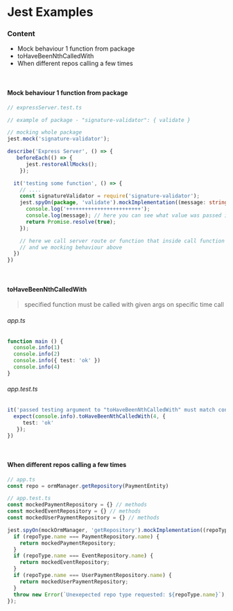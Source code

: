 # Jest Examples

### Content
* Mock behaviour 1 function from package
* toHaveBeenNthCalledWith
* When different repos calling a few times


<br />


#### Mock behaviour 1 function from package

```ts
// expressServer.test.ts

// example of package - "signature-validator": { validate }

// mocking whole package 
jest.mock('signature-validator');

describe('Express Server', () => {
   beforeEach(() => {
      jest.restoreAllMocks();
    });

  it('testing some function', () => {
    // ....
    const signatureValidator = require('signature-validator');
    jest.spyOn(package, 'validate').mockImplementation((message: string) => {
      console.log('++++++++++++++++++++++++');
      console.log(message); // here you can see what value was passed in process
      return Promise.resolve(true);
    });

    // here we call server route or function that inside call function "validate" from package "signature-validator"
    // and we mocking behaviour above
  })
})
```
<br />

#### toHaveBeenNthCalledWith

> specified function must be called with given args on specific time call 

###### app.ts
```ts
function main () {
  console.info(1)
  console.info(2)
  console.info({ test: 'ok' })
  console.info(4)
}
 ```

###### app.test.ts
```ts
it('passed testing argument to "toHaveBeenNthCalledWith" must match console.info argument passed on 3 time of call', async () => {
  expect(console.info).toHaveBeenNthCalledWith(4, {
     test: 'ok'
   });
})

```
<br />

#### When different repos calling a few times

```ts
// app.ts
const repo = ormManager.getRepository(PaymentEntity)
```

```ts
// app.test.ts
const mockedPaymentRepository = {} // methods
const mockedEventRepository = {} // methods
const mockedUserPaymentRepository = {} // methods

jest.spyOn(mockOrmManager, 'getRepository').mockImplementation((repoType) => {
  if (repoType.name === PaymentRepository.name) {
    return mockedPaymentRepository;
  }
  if (repoType.name === EventRepository.name) {
    return mockedEventRepository;
  }
  if (repoType.name === UserPaymentRepository.name) {
    return mockedUserPaymentRepository;
  }
  throw new Error(`Unexepected repo type requested: ${repoType.name}`);
});
```
